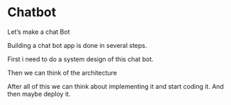 # Chatbot

Let’s make a chat Bot

Building a chat bot app is done in several steps.

First i need to do a system design of this chat bot.

Then we can think of the architecture 

After all of this we can think about implementing it and start coding it. And then maybe deploy it.
